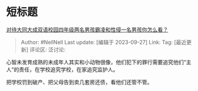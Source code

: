 # 短标题
[对待大同大成双语校园四年级两名男孩霸凌和性侵一名男孩你怎么看？](https://www.zhihu.com/question/623477220/answer/3228495677)

> Author: #NellNell
> Last update: [编辑于 2023-09-27]
> Link:
> Tag: [最近更新]
> 评论区:
> 泛讨论:

心智未发育成熟的未成年人其实和小动物很像，他们犯下的罪行需要追究他们“主人”的责任，在学校追究学校，在家追究监护人。

把学校罚到破产、把父母告到卖几套房还债，看他们还管不管。